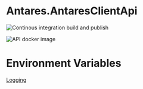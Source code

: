 # Antares.AntaresClientApi

![Continous integration build and publish](https://github.com/swisschain/Antares.AntaresClientApi/workflows/Continous%20integration%20build%20and%20publish/badge.svg)

![API docker image](https://img.shields.io/docker/v/swisschains/antares-antares-client-api?sort=semver)



# Environment Variables
[Logging](https://github.com/swisschain/Swisschain.Sdk.Server/blob/master/README.md#logging)
